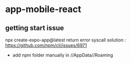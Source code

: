 # app-mobile-react

## getting start issue
npx create-expo-app@latest return error syscall
solution : https://github.com/npm/cli/issues/6971
- add npm folder manually in //AppData//Roaming
